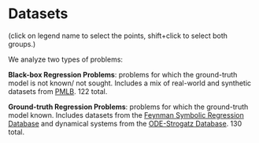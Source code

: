 <script src="https://cdn.jsdelivr.net/npm/vega@5"></script>
<script src="https://cdn.jsdelivr.net/npm/vega-lite@5"></script>
<!-- <script src="vega-embed-6.15.0.min.js"></script> -->
<script src="https://cdn.jsdelivr.net/npm/vega-embed@6"></script>


<script type="text/javascript">
    var view;

    fetch('../plots/datasets.json')
      .then(res => res.json())
      .then(spec => render(spec, "#view"))
      .catch(err => console.error(err));


    function render(spec, cont) {
      view = new vega.View(vega.parse(spec), {
        renderer:  'canvas',  // renderer (canvas or svg)
        container: cont,   // parent DOM container
        hover:     true       // enable hover processing
      });
      return view.runAsync();
    }
  </script>

# Datasets

<div id="view"></div>
(click on legend name to select the points, shift+click to select both groups.)


We analyze two types of problems:

**Black-box Regression Problems**: problems for which the ground-truth model is not known/ not sought. 
Includes a mix of real-world and synthetic datasets from [PMLB](https://epistasislab.github.io/pmlb'). 
122 total. 

**Ground-truth Regression Problems**: problems for which the ground-truth model known. 
Includes datasets from the [Feynman Symbolic Regression Database](https://space.mit.edu/home/tegmark/aifeynman.html) and dynamical systems from the [ODE-Strogatz Database](https://lacava.github.io/ode-strogatz/). 
130 total. 

<br><br>
